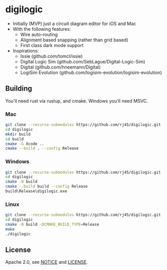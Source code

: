 # digilogic

- Initially (MVP) just a circuit diagram editor for iOS and Mac
- With the following features:
    - Wire auto-routing
    - Alignment based snapping (rather than grid based)
    - First class dark mode support
- Inspirations:
    - Issie (github.com/tomcl/issie)
    - Digital Logic Sim (github.com/SebLague/Digital-Logic-Sim)
    - Digital (github.com/hneemann/Digital)
    - LogiSim Evolution (github.com/logisim-evolution/logisim-evolution)

## Building

You'll need rust via rustup, and cmake. Windows you'll need MSVC.

### Mac

```sh
git clone --recurse-submodules https://github.com/rj45/digilogic.git
cd digilogic
mkdir build
cd build
cmake -G Xcode ..
cmake --build . --config Release
```

### Windows

```sh
git clone --recurse-submodules https://github.com/rj45/digilogic.git
cd digilogic
cmake -B build
cmake --build build --config Release
build\Release\digilogic.exe
```

### Linux

```sh
git clone --recurse-submodules https://github.com/rj45/digilogic.git
cd digilogic
cmake -B build -DCMAKE_BUILD_TYPE=Release
make
./digilogic
```

## License

Apache 2.0, see [NOTICE](./NOTICE) and [LICENSE](./LICENSE).
